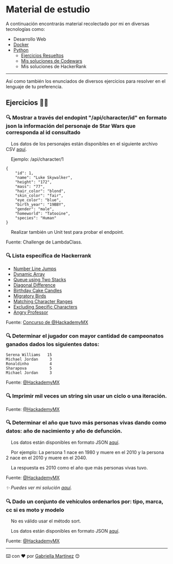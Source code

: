 # Material de estudio

A continuación encontrarás material recolectado por mi en diversas tecnologías como:

- Desarrollo Web
- [Docker](/docker)
- [Python](/python)
    - [Ejercicios Resueltos](/python/ejercicios_resueltos)
    - [Mis soluciones de Codewars](https://github.com/martinezga/py-study-group/tree/main/ejercicios/CodeWars/Gabriella-Martinez)
    - Mis soluciones de HackerRank

---

Así como también los enunciados de diversos ejercicios para resolver en el lenguaje de tu preferencia.

## Ejercicios 🐱‍👤

### 🔍 **Mostrar a través del endopint "/api/character/id" en formato json la información del personaje de Star Wars que corresponda al id consultado**

&nbsp;&nbsp;&nbsp; Los datos de los personajes están disponibles en el siguiente archivo CSV [aquí](/python/ejercicios_resueltos/raw_input/starwars.csv).

&nbsp;&nbsp;&nbsp; Ejemplo: /api/character/1
```
{
    "id": 1,
    "name": "Luke Skywalker",
	"height": "172",
	"mass": "77",
	"hair_color": "blond",
	"skin_color": "fair",
	"eye_color": "blue",
	"birth_year": "19BBY",
	"gender": "male",
	"homeworld": "Tatooine",
    "species": "Human"
}
```
&nbsp;&nbsp;&nbsp; Realizar también un Unit test para probar el endpoint.

Fuente: Challenge de LambdaClass.

### 🔍 **Lista específica de Hackerrank**
- [Number Line Jumps](https://www.hackerrank.com/challenges/kangaroo)
- [Dynamic Array](https://www.hackerrank.com/challenges/dynamic-array)
- [Queue using Two Stacks](https://www.hackerrank.com/challenges/queue-using-two-stacks)
- [Diagonal Difference](https://www.hackerrank.com/challenges/diagonal-difference)
- [Birthday Cake Candles](https://www.hackerrank.com/challenges/birthday-cake-candles)
- [Migratory Birds](https://www.hackerrank.com/challenges/migratory-birds)
- [Matching Character Ranges](https://www.hackerrank.com/challenges/matching-range-of-characters)
- [Excluding Specific Characters](https://www.hackerrank.com/challenges/excluding-specific-characters)
- [Angry Professor](https://www.hackerrank.com/challenges/angry-professor)

Fuente: [Concurso de @HackademyMX](https://github.com/hackademymx)

### 🔍 **Determinar el jugador con mayor cantidad de campeonatos ganados dados los siguientes datos:**
```
Serena Williams   15
Michael Jordan     3
Ronaldinho         4
Sharapova          5
Michael Jordan     3
```
Fuente: [@HackademyMX](https://github.com/hackademymx)

### 🔍 **Imprimir mil veces un string sin usar un ciclo o una iteración.**

Fuente: [@HackademyMX](https://github.com/hackademymx)

### 🔍 **Determinar el año que tuvo más personas vivas dando como datos: año de nacimiento y año de defunción.**

&nbsp;&nbsp;&nbsp; Los datos están disponibles en formato JSON [aquí](/python/ejercicios_resueltos/raw_input/data.json).

&nbsp;&nbsp;&nbsp; Por ejemplo: La persona 1 nace en 1980 y muere en el 2010 y la persona 2 nace en el 2010 y 
muere en el 2040.

&nbsp;&nbsp;&nbsp; La respuesta es 2010 como el año que más personas vivas tuvo.

Fuente: [@HackademyMX](https://github.com/hackademymx)

_✨ Puedes ver mi solución [aquí](/python/ejercicios_resueltos/births_and_deaths.py)._

### 🔍 **Dado un conjunto de vehículos ordenarlos por: tipo, marca, cc si es moto y modelo**

&nbsp;&nbsp;&nbsp; No es válido usar el método sort.

&nbsp;&nbsp;&nbsp; Los datos están disponibles en formato JSON [aquí](/python/ejercicios_resueltos/raw_input/vehiculos.json).

Fuente: [@HackademyMX](https://github.com/hackademymx)

---

⌨️ con ❤️ por [Gabriella Martínez](https://github.com/martinezga) 😊